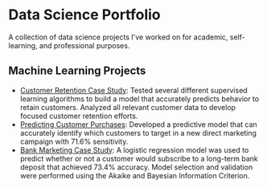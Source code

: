 # Data Science Portfolio

A collection of data science projects I've worked on for academic, self-learning, and professional purposes.

## Machine Learning Projects

- [Customer Retention Case Study](https://rpubs.com/kellibelcher/769293): Tested several different supervised learning algorithms to build a model that accurately predicts behavior to retain customers. Analyzed all relevant customer data to develop focused customer retention efforts.
- [Predicting Customer Purchases](https://rpubs.com/kellibelcher/735222): Developed a predictive model that can accurately identify which customers to target in a new direct marketing campaign with 71.6% sensitivity. 
- [Bank Marketing Case Study](https://rpubs.com/kellibelcher/726187): A logistic regression model was used to predict whether or not a customer would subscribe to a long-term bank deposit that achieved 73.4% accuracy. Model selection and validation were performed using the Akaike and Bayesian Information Criterion.
